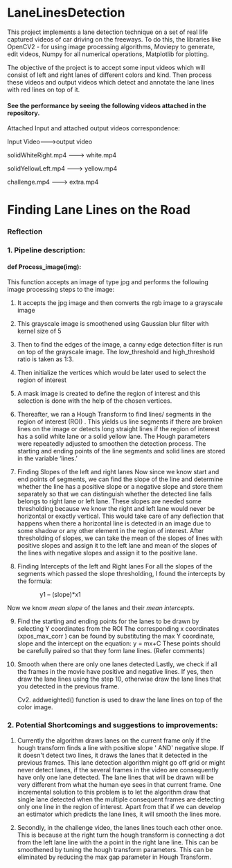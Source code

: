 # LaneLinesDetection
This project implements a lane detection technique on a set of real life captured videos of car driving on the freeways. To do this, the libraries like OpenCV2 - for using image processing algorithms, Moviepy to generate, edit videos, Numpy for all numerical operations, Matplotlib for plotting.  

The objective of the project is to accept some input videos which will consist of left and right lanes of different colors and kind. Then process these videos and output videos which detect and annotate the lane lines with red lines on top of it. 

#### See the performance by seeing the following videos attached in the repository.

Attached Input and attached output videos correspondence:

Input Video--->output video

solidWhiteRight.mp4 ---> white.mp4

solidYellowLeft.mp4 ---> yellow.mp4

challenge.mp4 ---> extra.mp4

# **Finding Lane Lines on the Road** 


### Reflection

### 1. Pipeline description: 


#### def Process_image(img):
This function accepts an image of type jpg and performs the following image processing steps to the image: 
1. It accepts the jpg image and then converts the rgb image to a grayscale image 
2. This grayscale image is smoothened using Gaussian blur filter with kernel size of 5
3. Then to find the edges of the image, a canny edge detection filter is run on top of the grayscale image. The low_threshold and high_threshold ratio is taken as 1:3. 
4. Then initialize the vertices  which would be later used to select the region of interest
5. A mask image is created to define the region of interest and this selection is done with the help of the chosen vertices. 
6. Thereafter, we ran a Hough Transform to find lines/ segments in the region of interest (ROI) . This yields us line segments if there are broken lines on the image or detects long straight lines if the region of interest has a solid white lane or a solid yellow lane. The Hough parameters were repeatedly adjusted to smoothen the detection process.  The starting and ending points of the line segments and solid lines are stored in the variable ‘lines.’

7. Finding Slopes of the left and right lanes 
Now since we know start and end points of segments, we can find the slope of the line and determine whether the line has a positive slope or a negative slope and store them separately so that we can distinguish whether the detected line falls belongs to right lane or left lane. These slopes are needed some thresholding because we know the right and left lane would never be horizontal or exactly vertical. This would take care of any deflection that happens when there a horizontal line is detected in an image due to some shadow or any other element in the region of interest.  After thresholding of slopes, we can take the mean of the slopes of lines with positive slopes and assign it to the left lane and mean of the slopes of the lines with negative slopes and assign it to the positive lane. 

8. Finding Intercepts of the left and Right lanes
For all the slopes of the segments which passed the slope thresholding, I found the intercepts by the formula: 
   
   
   &nbsp;&nbsp;&nbsp;&nbsp;&nbsp;&nbsp;&nbsp;&nbsp;&nbsp;&nbsp;&nbsp;&nbsp;&nbsp;y1 – (slope)*x1
                        
 Now we know *mean slope* of the lanes and their *mean intercepts*.

9. Find the starting and ending points for the lanes to be drawn by selecting Y coordinates from the ROI 
The corresponding x coordinates (xpos_max_corr )  can be found by substituting the max Y coordinate, slope and the intercept on the equation: 	y = mx+C
These points should be carefully paired so that they form lane lines.  (Refer comments)

10. Smooth when there are only one lanes detected
Lastly, we check if all the frames in the movie have positive and negative lines. If yes, then draw the lane lines using the step 10, otherwise draw the lane lines that you detected in the previous frame. 

    Cv2. addweighted() function is used to draw the lane lines on top of the color image. 



### 2. Potential Shortcomings and suggestions to improvements: 
1. Currently the algorithm draws lanes on the current frame only if the hough transform finds a line with positive slope ' AND' negative slope. If it doesn't detect two lines, it draws the lanes that it detected in the previous frames. This lane detection algorithm might go off grid or might never detect lanes, if the several frames in the video are consequently have only one lane detected. The lane lines that will be drawn will be very different from what the human eye sees in that current frame. One incremental solution to this problem is to let the algorithm draw that single lane detected when the multiple consequent frames are detecting only one line in the region of interest. Apart from that if we can develop an estimator which predicts the lane lines, it will smooth the lines more. 

2. Secondly, in the challenge video, the lanes lines touch each other once. This is because at the right turn the hough transform is connecting a dot from the left lane line with the a point in the right lane line. This can be smoothened by tuning the hough transform parameters. This can be eliminated by reducing the max gap parameter in Hough Transform. 


